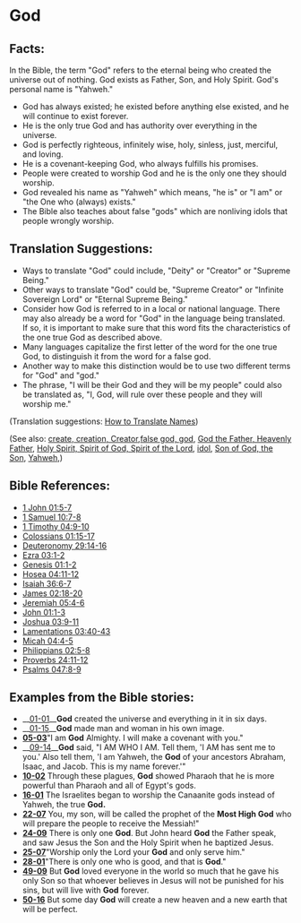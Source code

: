 # God #

## Facts: ##

In the Bible, the term "God" refers to the eternal being who created the universe out of nothing. God exists as Father, Son, and Holy Spirit. God's personal name is "Yahweh."

* God has always existed; he existed before anything else existed, and he will continue to exist forever.
* He is the only true God and has authority over everything in the universe.
* God is perfectly righteous, infinitely wise, holy, sinless, just, merciful, and loving.
* He is a covenant-keeping God, who always fulfills his promises.
* People were created to worship God and he is the only one they should worship.
* God revealed his name as "Yahweh" which means, "he is" or "I am" or "the One who (always) exists."
* The Bible also teaches about false "gods" which are nonliving idols that people wrongly worship.

## Translation Suggestions: ##

* Ways to translate "God" could include, "Deity" or "Creator" or "Supreme Being."
* Other ways to translate "God" could be, "Supreme Creator" or "Infinite Sovereign Lord" or "Eternal Supreme Being."
* Consider how God is referred to in a local or national language. There may also already be a word for "God" in the language being translated. If so, it is important to make sure that this word fits the characteristics of the one true God as described above.
* Many languages capitalize the first letter of the word for the one true God, to distinguish it from the word for a false god. 
* Another way to make this distinction would be to use two different terms for "God" and "god."
* The phrase, "I will be their God and they will be my people" could also be translated as, "I, God, will rule over these people and they will worship me."

(Translation suggestions: [How to Translate Names](https://git.door43.org/Door43/en-ta-translate-vol1/src/master/content/translate_names.md))

(See also:  [create, creation, Creator](../other/creation.md),[false god, god](../kt/falsegod.md), [God the Father, Heavenly Father](../kt/godthefather.md), [Holy Spirit, Spirit of God, Spirit of the Lord](../kt/holyspirit.md), [idol](../other/idol.md), [Son of God, the Son](../kt/sonofgod.md),     [Yahweh](../kt/yahweh.md),)

## Bible References: ##

* [1 John 01:5-7](https://door43.org/en/bible/notes/1jn/01/05)
* [1 Samuel 10:7-8](https://door43.org/en/bible/notes/1sa/10/07)
* [1 Timothy 04:9-10](https://door43.org/en/bible/notes/1ti/04/09)
* [Colossians 01:15-17](https://door43.org/en/bible/notes/col/01/15)
* [Deuteronomy 29:14-16](https://door43.org/en/bible/notes/deu/29/14)
* [Ezra 03:1-2](https://door43.org/en/bible/notes/ezr/03/01)
* [Genesis 01:1-2](https://door43.org/en/bible/notes/gen/01/01)
* [Hosea 04:11-12](https://door43.org/en/bible/notes/hos/04/11)
* [Isaiah 36:6-7](https://door43.org/en/bible/notes/isa/36/06)
* [James 02:18-20](https://door43.org/en/bible/notes/jas/02/18)
* [Jeremiah 05:4-6](https://door43.org/en/bible/notes/jer/05/04)
* [John 01:1-3](https://door43.org/en/bible/notes/jhn/01/01)
* [Joshua 03:9-11](https://door43.org/en/bible/notes/jos/03/09)
* [Lamentations 03:40-43](https://door43.org/en/bible/notes/lam/03/40)
* [Micah 04:4-5](https://door43.org/en/bible/notes/mic/04/04)
* [Philippians 02:5-8](https://door43.org/en/bible/notes/php/02/05)
* [Proverbs 24:11-12](https://door43.org/en/bible/notes/pro/24/11)
* [Psalms 047:8-9](https://door43.org/en/bible/notes/psa/047/008)

## Examples from the Bible stories: ##

* __[01-01](https://door43.org/en/obs/notes/frames/01-01)____God__  created the universe and everything in it in six days.
* __[01-15](https://door43.org/en/obs/notes/frames/01-15)____God__  made man and woman in his own image.
* __[05-03](https://door43.org/en/obs/notes/frames/05-03)__"I am __God__  Almighty. I will make a covenant with you."
* __[09-14](https://door43.org/en/obs/notes/frames/09-14)____God__  said, "I AM WHO I AM. Tell them, 'I AM has sent me to you.' Also tell them, 'I am Yahweh, the __God__  of your ancestors Abraham, Isaac, and Jacob. This is my name forever.'"
* __[10-02](https://door43.org/en/obs/notes/frames/10-02)__ Through these plagues, __God__  showed Pharaoh that he is more powerful than Pharaoh and all of Egypt's gods.
* __[16-01](https://door43.org/en/obs/notes/frames/16-01)__ The Israelites began to worship the Canaanite gods instead of Yahweh, the true __God.__
* __[22-07](https://door43.org/en/obs/notes/frames/22-07)__ You, my son, will be called the prophet of the __Most High God__  who will prepare the people to receive the Messiah!"
* __[24-09](https://door43.org/en/obs/notes/frames/24-09)__ There is only one __God__. But John heard __God__  the Father speak, and saw Jesus the Son and the Holy Spirit when he baptized Jesus.
* __[25-07](https://door43.org/en/obs/notes/frames/25-07)__"Worship only the Lord your __God__  and only serve him."
* __[28-01](https://door43.org/en/obs/notes/frames/28-01)__"There is only one who is good, and that is __God__."
* __[49-09](https://door43.org/en/obs/notes/frames/49-09)__ But __God__  loved everyone in the world so much that he gave his only Son so that whoever believes in Jesus will not be punished for his sins, but will live with __God__  forever.
* __[50-16](https://door43.org/en/obs/notes/frames/50-16)__ But some day __God__  will create a new heaven and a new earth that will be perfect.

